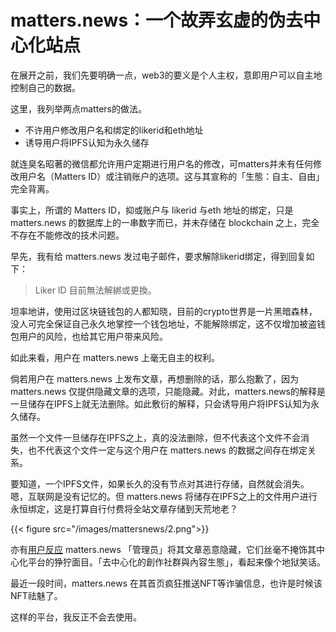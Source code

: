 # matters.news：一个故弄玄虚的伪去中心化站点


在展开之前，我们先要明确一点，web3的要义是个人主权，意即用户可以自主地控制自己的数据。

这里，我列举两点matters的做法。

- 不许用户修改用户名和绑定的likerid和eth地址
- 诱导用户将IPFS认知为永久储存

就连臭名昭著的微信都允许用户定期进行用户名的修改，可matters并未有任何修改用户名（Matters ID）或注销账户的选项。这与其宣称的「生態：自主、自由」完全背离。

事实上，所谓的 Matters ID，抑或账户与 likerid 与eth 地址的绑定，只是 matters.news 的数据库上的一串数字而已，并未存储在 blockchain 之上，完全不存在不能修改的技术问题。

早先，我有给 matters.news 发过电子邮件，要求解除likerid绑定，得到回复如下：

> Liker ID 目前無法解綁或更換。

坦率地讲，使用过区块链钱包的人都知晓，目前的crypto世界是一片黑暗森林，没人可完全保证自己永久地掌控一个钱包地址，不能解除绑定，这不仅增加被盗钱包用户的风险，也给其它用户带来风险。

如此来看，用户在 matters.news 上毫无自主的权利。

倘若用户在 matters.news 上发布文章，再想删除的话，那么抱歉了，因为 matters.news 仅提供隐藏文章的选项，只能隐藏。对此，matters.news的解释是一旦储存在IPFS上就无法删除。如此敷衍的解释，只会诱导用户将IPFS认知为永久储存。

虽然一个文件一旦储存在IPFS之上，真的没法删除，但不代表这个文件不会消失，也不代表这个文件一定与这个用户在 matters.news 的数据之间存在绑定关系。

要知道，一个IPFS文件，如果长久的没有节点对其进行存储，自然就会消失。嗯，互联网是没有记忆的。但 matters.news 将储存在IPFS之上的文件用户进行永恒绑定，这是打算自行付费将全站文章存储到天荒地老？

{{< figure src="/images/mattersnews/2.png">}}

亦有[用户反应](https://matters.news/@mthree/130425-%E5%85%AC%E5%91%8A-%E7%AE%A1%E7%90%86%E5%91%98%E6%81%B6%E6%84%8F%E5%88%A0%E9%99%A4%E6%9C%AC%E4%BA%BA%E6%96%87%E7%AB%A0-bafyreibia52hidunyzn5s2hsgtxozz5ugf4qhqhxv2k2an5vieefk4ijni) matters.news 「管理员」将其文章恶意隐藏，它们丝毫不掩饰其中心化平台的狰狞面目。「去中心化的創作社群與內容生態」，看起来像个地狱笑话。

最近一段时间，matters.news 在其首页疯狂推送NFT等诈骗信息，也许是时候该NFT祛魅了。

这样的平台，我反正不会去使用。
